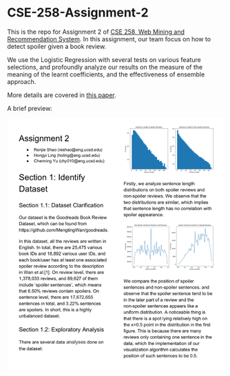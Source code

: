 # CSE-258-Assignment-2

This is the repo for Assignment 2 of [CSE 258, Web Mining and Recommendation System](https://cseweb.ucsd.edu/classes/fa19/cse258-a/). In this assignment, our team focus on how to detect spoiler given a book review.

We use the Logistic Regression with several tests on various feature selections, and profoundly analyze our results on the measure of the meaning of the learnt coefficients, and the effectiveness of ensemble approach.

More details are covered in [this paper](./final.pdf).

A brief preview:

![First Page](./figure/1.png)
